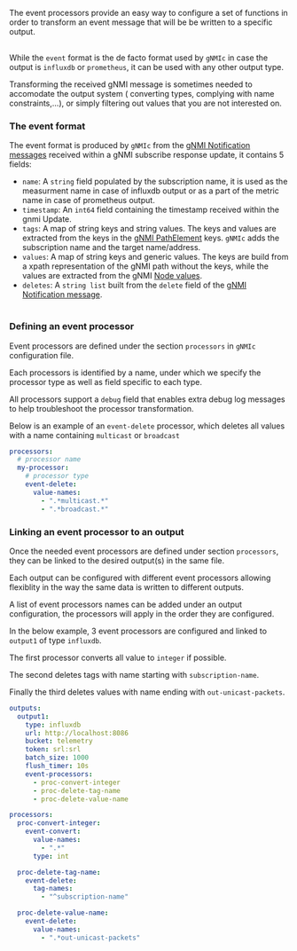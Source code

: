 
The event processors provide an easy way to configure a set of functions in order to transform an event message that will be be written to a specific output.

<div class="mxgraph" style="max-width:100%;border:1px solid transparent;margin:0 auto; display:block;" data-mxgraph="{&quot;page&quot;:12,&quot;zoom&quot;:1.4,&quot;highlight&quot;:&quot;#0000ff&quot;,&quot;nav&quot;:true,&quot;check-visible-state&quot;:true,&quot;resize&quot;:true,&quot;url&quot;:&quot;https://raw.githubusercontent.com/karimra/gnmic/diagrams/diagrams/processors.drawio&quot;}"></div>

<script type="text/javascript" src="https://cdn.jsdelivr.net/gh/hellt/drawio-js@main/embed2.js?&fetch=https%3A%2F%2Fraw.githubusercontent.com%2Fkarimra%2Fgnmic%2Fdiagrams%2Fprocessors.drawio" async></script>


While the `event` format is the de facto format used by `gNMIc` in case the output is `influxdb` or `prometheus`,
it can be used with any other output type.

Transforming the received gNMI message is sometimes needed to accomodate the output system ( converting types, complying with name constraints,...), or simply filtering out values that you are not interested on.

<!-- In certain cases, the gNMI updates received need to be changed or processed to make it easier to ingest by the target output.

Some common use cases:

* Customizing a value or a tag name.
* Converting numbers received as a string to integer or float types. -->

### The event format

The event format is produced by `gNMIc` from the [gNMI Notification messages](https://github.com/openconfig/reference/blob/master/rpc/gnmi/gnmi-specification.md#21-reusable-notification-message-format) received within a gNMI subscribe response update, it contains 5 fields:

* `name`: A `string` field populated by the subscription name, it is used as the measurment name in case of influxdb output or as a part of the metric name in case of prometheus output.
* `timestamp`: An `int64` field containing the timestamp received within the gnmi Update.
* `tags`: A map of string keys and string values. 
The keys and values are extracted from the keys in the [gNMI PathElement](https://github.com/openconfig/reference/blob/master/rpc/gnmi/gnmi-path-conventions.md#constructing-paths) keys. `gNMIc` adds the subscription name and the target name/address.
* `values`: A map of string keys and generic values. 
The keys are build from a xpath representation of the gNMI path without the keys, while the values are extracted from the gNMI [Node values](https://github.com/openconfig/reference/blob/master/rpc/gnmi/gnmi-specification.md#223-node-values).
* `deletes`: A `string list` built from the `delete` field of the [gNMI Notification message](https://github.com/openconfig/reference/blob/master/rpc/gnmi/gnmi-specification.md#21-reusable-notification-message-format).


<div class="mxgraph" style="max-width:100%;border:1px solid transparent;margin:0 auto; display:block;" data-mxgraph="{&quot;page&quot;:12,&quot;zoom&quot;:1.4,&quot;highlight&quot;:&quot;#0000ff&quot;,&quot;nav&quot;:true,&quot;check-visible-state&quot;:true,&quot;resize&quot;:true,&quot;url&quot;:&quot;https://raw.githubusercontent.com/karimra/gnmic/diagrams/diagrams/event_msg.drawio&quot;}"></div>

<script type="text/javascript" src="https://cdn.jsdelivr.net/gh/hellt/drawio-js@main/embed2.js?&fetch=https%3A%2F%2Fraw.githubusercontent.com%2Fkarimra%2Fgnmic%2Fdiagrams%2Fevent_msg.drawio" async></script>

### Defining an event processor

Event processors are defined under the section `processors` in `gNMIc` configuration file.

Each processors is identified by a name, under which we specify the processor type as well as field specific to each type. 

All processors support a `debug` field that enables extra debug log messages to help troubleshoot the processor transformation.

Below is an example of an `event-delete` processor, which deletes all values with a name containing `multicast` or `broadcast`

```yaml
processors:
  # processor name
  my-processor:
    # processor type
    event-delete:
      value-names:
        - ".*multicast.*"
        - ".*broadcast.*"
```
### Linking an event processor to an output

Once the needed event processors are defined under section `processors`, they can be linked to the desired output(s) in the same file.

Each output can be configured with different event processors allowing flexiblity in the way the same data is written to different outputs.

A list of event processors names can be added under an output configuration, the processors will apply in the order they are configured.

In the below example, 3 event processors are configured and linked to `output1` of type `influxdb`.

The first processor converts all value to `integer` if possible.

The second deletes tags with name starting with `subscription-name`. 

Finally the third deletes values with name ending with `out-unicast-packets`.

```yaml
outputs:
  output1:
    type: influxdb
    url: http://localhost:8086
    bucket: telemetry
    token: srl:srl
    batch_size: 1000
    flush_timer: 10s
    event-processors:
      - proc-convert-integer
      - proc-delete-tag-name
      - proc-delete-value-name

processors:
  proc-convert-integer:
    event-convert:
      value-names:
        - ".*"
      type: int

  proc-delete-tag-name:
    event-delete:
      tag-names:
        - "^subscription-name"

  proc-delete-value-name:
    event-delete:
      value-names:
        - ".*out-unicast-packets"
```